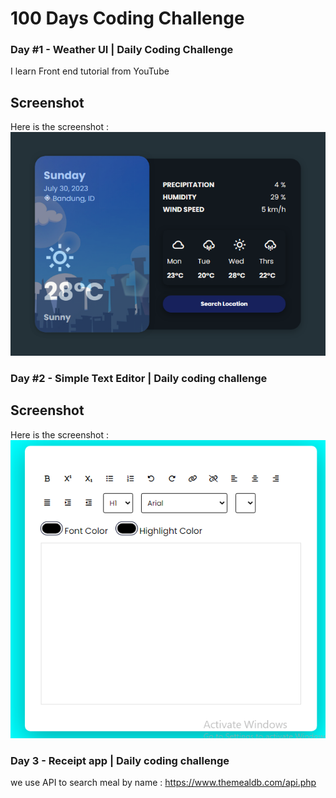 # 100 Days Coding Challenge

### Day #1 - Weather UI | Daily Coding Challenge

I learn Front end tutorial from YouTube

## Screenshot

Here is the screenshot :
![screenshot](./1-weather-ui-app-design/image.png)

<!-- ------------------------------------- -->

### Day #2 - Simple Text Editor | Daily coding challenge

## Screenshot

Here is the screenshot :
![screenshot](./2-text-editor/image.png)

<!-- -------------------------------------- -->

### Day 3 - Receipt app | Daily coding challenge

we use API to search meal by name : https://www.themealdb.com/api.php
